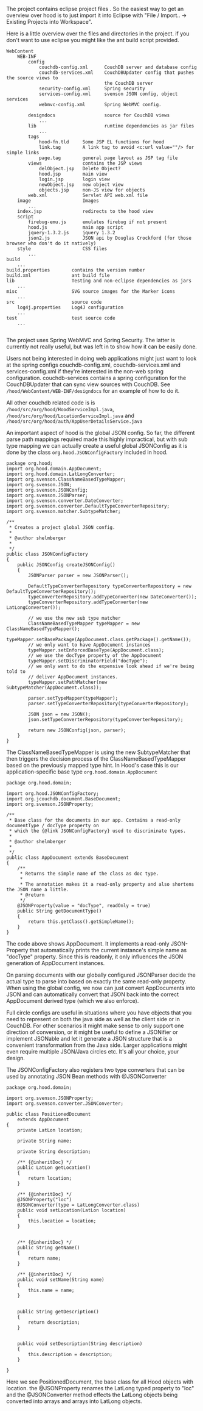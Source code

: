 The project contains eclipse project files . So the easiest way to get an overview over hood is to just import it into Eclipse with "File / Import.. -> Existing Projects into Workspace".

Here is a little overview over the files and directories in the project. if you don't
want to use eclipse you might like the ant build script provided.

```
WebContent
    WEB-INF
        config
            couchdb-config.xml      CouchDB server and database config
            couchdb-services.xml    CouchDBUpdater config that pushes the source views to
                                    the CouchDB server
            security-config.xml     Spring security
            services-config.xml     svenson JSON config, object services
            webmvc-config.xml       Spring WebMVC config. 
 
        designdocs                  source for CouchDB views
            ...
        lib                         runtime dependencies as jar files
            ...
        tags
            hood-fn.tld     Some JSP EL functions for hood
            link.tag        A link tag to avoid <c:url value=""/> for simple links
            page.tag        general page layout as JSP tag file
        views               contains the JSP views
            delObject.jsp   Delete Object?
            hood.jsp        main view
            login.jsp       login view
            newObject.jsp   new object view
            objects.jsp     non-JS view for objects
        web.xml             Servlet API web.xml file 
    image                   Images
        ... 
    index.jsp               redirects to the hood view
    script
        firebug-emu.js      emulates firebug if not present
        hood.js             main app script
        jquery-1.3.2.js     jquery 1.3.2
        json2.js            JSON api by Douglas Crockford (for those browser who don't do it natively)
    style                   CSS files
        ...
build               
    ...
build.properties        contains the version number
build.xml               ant build file
lib                     Testing and non-eclipse dependencies as jars
    ...
misc                    SVG source images for the Marker icons
    ...
src                     source code
    log4j.properties    Log4J configuration
    ...                 
test                    test source code
    ...
                                    
```

The project uses Spring WebMVC and Spring Security. The latter is currently not really useful, but was left in to show how it can be easily done.

Users not being interested in doing web applications might just want to look at the spring
configs couchdb-config.xml, couchdb-services.xml and services-config.xml if they're interested in the non-web spring configuration. couchdb-services contains a spring configuration for the CouchDBUpdater that can sync view sources with CouchDB. See `/hood/WebContent/WEB-INF/designdocs` for an example of how to do it.

All other couchdb related code is is `/hood/src/org/hood/HoodServiceImpl.java`, `/hood/src/org/hood/LocationServiceImpl.java` and `/hood/src/org/hood/auth/AppUserDetailsService.java`

An important aspect of hood is the global JSON config. So far, the different parse path mappings required made this highly impractical, but with sub type mapping we can actually create a useful global JSONConfig as it is done by the class `org.hood.JSONConfigFactory` included in hood.

```
package org.hood;
import org.hood.domain.AppDocument;
import org.hood.domain.LatLongConverter;
import org.svenson.ClassNameBasedTypeMapper;
import org.svenson.JSON;
import org.svenson.JSONConfig;
import org.svenson.JSONParser;
import org.svenson.converter.DateConverter;
import org.svenson.converter.DefaultTypeConverterRepository;
import org.svenson.matcher.SubtypeMatcher;

/**
 * Creates a project global JSON config.
 * 
 * @author shelmberger
 *
 */
public class JSONConfigFactory
{
    public JSONConfig createJSONConfig()
    {
        JSONParser parser = new JSONParser();

        DefaultTypeConverterRepository typeConverterRepository = new DefaultTypeConverterRepository();
        typeConverterRepository.addTypeConverter(new DateConverter());
        typeConverterRepository.addTypeConverter(new LatLongConverter());
   
        // we use the new sub type matcher  
        ClassNameBasedTypeMapper typeMapper = new ClassNameBasedTypeMapper();
        typeMapper.setBasePackage(AppDocument.class.getPackage().getName());
        // we only want to have AppDocument instances
        typeMapper.setEnforcedBaseType(AppDocument.class);
        // we use the docType property of the AppDocument 
        typeMapper.setDiscriminatorField("docType");        
        // we only want to do the expensive look ahead if we're being told to
        // deliver AppDocument instances.        
        typeMapper.setPathMatcher(new SubtypeMatcher(AppDocument.class));

        parser.setTypeMapper(typeMapper);
        parser.setTypeConverterRepository(typeConverterRepository);

        JSON json = new JSON();
        json.setTypeConverterRepository(typeConverterRepository);

        return new JSONConfig(json, parser);
    }
}
```

The ClassNameBasedTypeMapper is using the new SubtypeMatcher that then triggers the decision process of the ClassNameBasedTypeMapper based on the previously mapped type hint.
In Hood's case this is our application-specific base type `org.hood.domain.AppDocument`

```
package org.hood.domain;

import org.hood.JSONConfigFactory;
import org.jcouchdb.document.BaseDocument;
import org.svenson.JSONProperty;

/**
 * Base class for the documents in our app. Contains a read-only documentType / docType property on
 * which the {@link JSONConfigFactory} used to discriminate types.
 * 
 * @author shelmberger
 *
 */
public class AppDocument extends BaseDocument
{
    /**
     * Returns the simple name of the class as doc type.
     * 
     * The annotation makes it a read-only property and also shortens the JSON name a little.
     * @return
     */
    @JSONProperty(value = "docType", readOnly = true)
    public String getDocumentType()
    {
        return this.getClass().getSimpleName();
    }
}

```

The code above shows AppDocument. It implements a read-only JSON-Property that automatically prints the current instance's simple name as "docType" property. Since this is readonly, it only influences the JSON generation of AppDocument instances.

On parsing documents with our globally configured JSONParser decide the actual type to parse into based on exactly the same read-only property. When using the global config, we now can just convert AppDocuments into JSON and can automatically convert that JSON back into the correct AppDocument derived type (which we also enforce).

Full circle configs are useful in situations where you have objects that you need to represent on both the java side as well as the client side or in CouchDB. For other scenarios it might make sense to only support one direction of conversion, or it might be useful to define a JSONifier or implement JSONable and let it generate a JSON structure that is a convenient transformation from the Java side. Larger applications might even require multiple JSON/Java circles etc. It's all your choice, your design.

The JSONConfigFactory also registers two type converters that can be used by annotating JSON Bean methods with @JSONConverter

```
package org.hood.domain;

import org.svenson.JSONProperty;
import org.svenson.converter.JSONConverter;

public class PositionedDocument
    extends AppDocument
{
    private LatLon location;

    private String name;

    private String description;

    /** {@inheritDoc} */
    public LatLon getLocation()
    {
        return location;
    }

    /** {@inheritDoc} */
    @JSONProperty("loc")
    @JSONConverter(type = LatLongConverter.class)
    public void setLocation(LatLon location)
    {
        this.location = location;
    }


    /** {@inheritDoc} */
    public String getName()
    {
        return name;
    }

    /** {@inheritDoc} */
    public void setName(String name)
    {
        this.name = name;
    }


    public String getDescription()
    {
        return description;
    }


    public void setDescription(String description)
    {
        this.description = description;
    }

}
```

Here we see PositionedDocument, the base class for all Hood objects with location. the @JSONProperty renames the LatLong typed property to "loc" and the @JSONConverter method effects the LatLong objects being converted into arrays and arrays into LatLong objects.